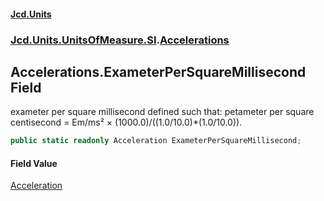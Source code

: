 #### [Jcd.Units](index.md 'index')

### [Jcd.Units.UnitsOfMeasure.SI](Jcd.Units.UnitsOfMeasure.SI.md 'Jcd.Units.UnitsOfMeasure.SI').[Accelerations](Accelerations.md 'Jcd.Units.UnitsOfMeasure.SI.Accelerations')

## Accelerations.ExameterPerSquareMillisecond Field

exameter per square millisecond defined such that: petameter per square centisecond = Em/ms² ×
(1000.0)/((1.0/10.0)*(1.0/10.0)).

```csharp
public static readonly Acceleration ExameterPerSquareMillisecond;
```

#### Field Value

[Acceleration](Acceleration.md 'Jcd.Units.UnitTypes.Acceleration')